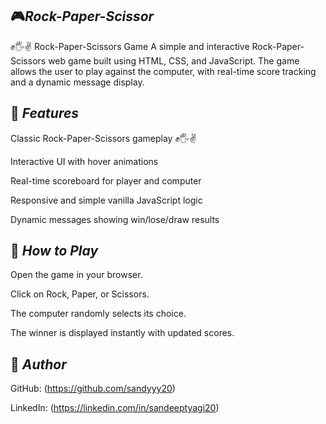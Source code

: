 🎮***Rock-Paper-Scissor***
 ---
 
✊🖐✌ Rock-Paper-Scissors Game  A simple and interactive Rock-Paper-Scissors web game built using HTML, CSS, and JavaScript. The game allows the user to play against the computer, with real-time score tracking and a dynamic message display.


🚀 ***Features***
---

Classic Rock-Paper-Scissors gameplay ✊🖐✌

Interactive UI with hover animations

Real-time scoreboard for player and computer

Responsive and simple vanilla JavaScript logic

Dynamic messages showing win/lose/draw results


🎯 ***How to Play***
---

Open the game in your browser.

Click on Rock, Paper, or Scissors.

The computer randomly selects its choice.

The winner is displayed instantly with updated scores.

📌 ***Author***
---

GitHub: (https://github.com/sandyyy20)

LinkedIn: (https://linkedin.com/in/sandeeptyagi20)

